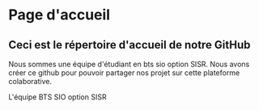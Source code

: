 # Page d'accueil
## Ceci est le répertoire d'accueil de notre GitHub

Nous sommes une équipe d'étudiant en bts sio option SISR. Nous avons créer ce github pour pouvoir partager nos projet sur cette plateforme colaborative.

L'équipe BTS SIO option SISR
